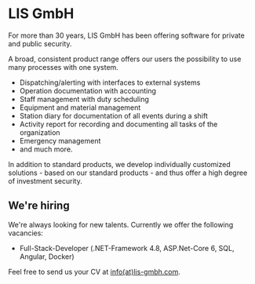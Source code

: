 # LIS GmbH

For more than 30 years, LIS GmbH has been offering software for private and public security.

A broad, consistent product range offers our users the possibility to use many processes with one system.

* Dispatching/alerting with interfaces to external systems
* Operation documentation with accounting
* Staff management with duty scheduling
* Equipment and material management
* Station diary for documentation of all events during a shift
* Activity report for recording and documenting all tasks of the
organization
* Emergency management
* and much more.

In addition to standard products, we develop individually customized solutions - based on our standard products - and thus offer a high degree of investment security.

## We're hiring

We're always looking for new talents. Currently we offer the following vacancies:

* Full-Stack-Developer (.NET-Framework 4.8, ASP.Net-Core 6, SQL, Angular, Docker)

Feel free to send us your CV at [info(at)lis-gmbh.com](mailto:info@lis-gmbh.com).
